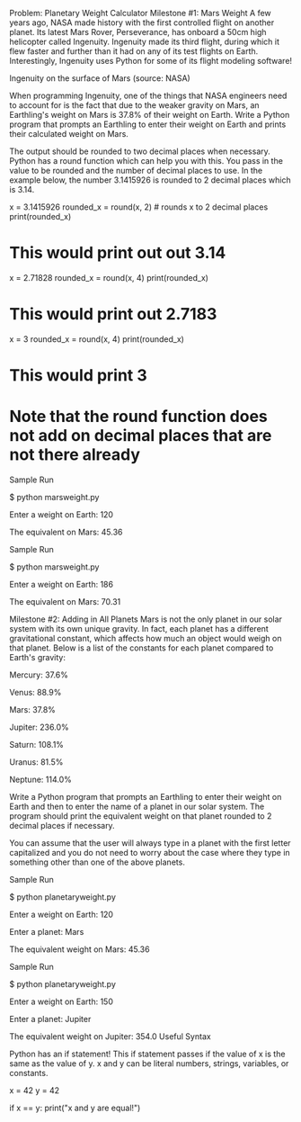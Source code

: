 Problem: Planetary Weight Calculator
Milestone #1: Mars Weight
A few years ago, NASA made history with the first controlled flight on another planet. Its latest Mars Rover, Perseverance, has onboard a 50cm high helicopter called Ingenuity. Ingenuity made its third flight, during which it flew faster and further than it had on any of its test flights on Earth. Interestingly, Ingenuity uses Python for some of its flight modeling software!

Ingenuity on the surface of Mars (source: NASA)

When programming Ingenuity, one of the things that NASA engineers need to account for is the fact that due to the weaker gravity on Mars, an Earthling's weight on Mars is 37.8% of their weight on Earth. Write a Python program that prompts an Earthling to enter their weight on Earth and prints their calculated weight on Mars.

The output should be rounded to two decimal places when necessary. Python has a round function which can help you with this. You pass in the value to be rounded and the number of decimal places to use. In the example below, the number 3.1415926 is rounded to 2 decimal places which is 3.14.

x = 3.1415926
rounded_x = round(x, 2) # rounds x to 2 decimal places 
print(rounded_x) 

# This would print out out 3.14

x = 2.71828
rounded_x = round(x, 4)
print(rounded_x)

# This would print out 2.7183

x = 3
rounded_x = round(x, 4)
print(rounded_x) 

# This would print 3
# Note that the round function does not add on decimal places that are not there already 

Sample Run

$ python marsweight.py

Enter a weight on Earth: 120

The equivalent on Mars: 45.36 

Sample Run

$ python marsweight.py

Enter a weight on Earth: 186

The equivalent on Mars: 70.31

Milestone #2: Adding in All Planets
Mars is not the only planet in our solar system with its own unique gravity. In fact, each planet has a different gravitational constant, which affects how much an object would weigh on that planet. Below is a list of the constants for each planet compared to Earth's gravity:

Mercury: 37.6%

Venus: 88.9%

Mars: 37.8%

Jupiter: 236.0%

Saturn: 108.1%

Uranus: 81.5%

Neptune: 114.0%

Write a Python program that prompts an Earthling to enter their weight on Earth and then to enter the name of a planet in our solar system. The program should print the equivalent weight on that planet rounded to 2 decimal places if necessary.

You can assume that the user will always type in a planet with the first letter capitalized and you do not need to worry about the case where they type in something other than one of the above planets.

Sample Run

$ python planetaryweight.py

Enter a weight on Earth: 120

Enter a planet: Mars

The equivalent weight on Mars: 45.36

Sample Run

$ python planetaryweight.py

Enter a weight on Earth: 150

Enter a planet: Jupiter

The equivalent weight on Jupiter: 354.0
Useful Syntax

Python has an if statement! This if statement passes if the value of x is the same as the value of y. x and y can be literal numbers, strings, variables, or constants.

x = 42 y = 42

if x == y: print("x and y are equal!")